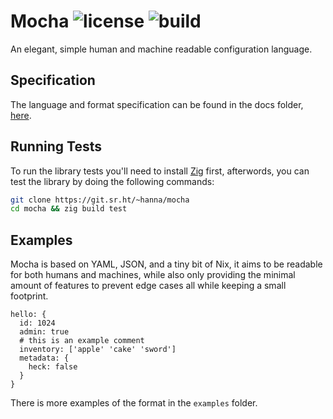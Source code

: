 Mocha
![license](https://img.shields.io/badge/license-BSD--3--Clause--Clear-blue)
![build](https://builds.sr.ht/~hanna/mocha.svg)
================================================================================

An elegant, simple human and machine readable configuration language.

## Specification

The language and format specification can be found in the docs folder,
[here](https://git.sr.ht/~hanna/mocha/tree/main/item/docs/specification.md).

## Running Tests

To run the library tests you'll need to install [Zig](https://ziglang.org)
first, afterwords, you can test the library by doing the following commands:

```sh
git clone https://git.sr.ht/~hanna/mocha
cd mocha && zig build test
```

## Examples

Mocha is based on YAML, JSON, and a tiny bit of Nix, it aims to be readable for
both humans and machines, while also only providing the minimal amount of
features to prevent edge cases all while keeping a small footprint.

```
hello: {
  id: 1024
  admin: true
  # this is an example comment
  inventory: ['apple' 'cake' 'sword']
  metadata: {
    heck: false
  }
}
```

There is more examples of the format in the `examples` folder.
